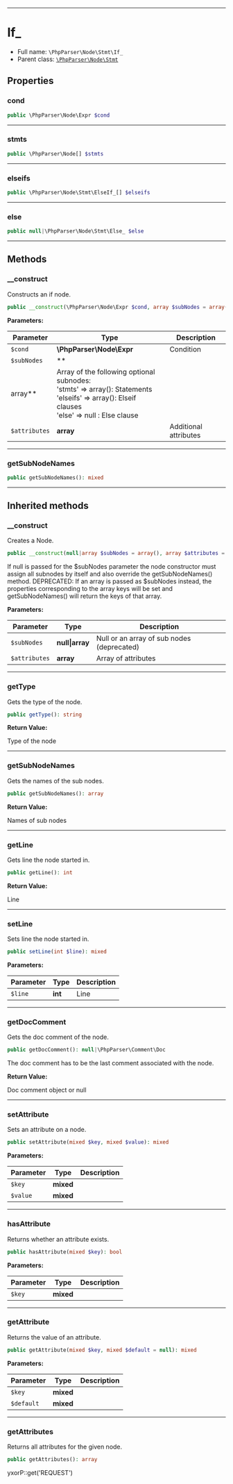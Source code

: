 ***

# If_

* Full name: `\PhpParser\Node\Stmt\If_`
* Parent class: [`\PhpParser\Node\Stmt`](../Stmt.md)

## Properties

### cond

```php
public \PhpParser\Node\Expr $cond
```

***

### stmts

```php
public \PhpParser\Node[] $stmts
```

***

### elseifs

```php
public \PhpParser\Node\Stmt\ElseIf_[] $elseifs
```

***

### else

```php
public null|\PhpParser\Node\Stmt\Else_ $else
```

***

## Methods

### __construct

Constructs an if node.

```php
public __construct(\PhpParser\Node\Expr $cond, array $subNodes = array(), array $attributes = array()): mixed
```

**Parameters:**

| Parameter | Type | Description |
|-----------|------|-------------|
| `$cond` | **\PhpParser\Node\Expr** | Condition |
| `$subNodes` | **
array** | Array of the following optional subnodes:<br />&#039;stmts&#039; =&gt; array(): Statements<br />&#039;elseifs&#039; =&gt; array(): Elseif clauses<br />&#039;else&#039; =&gt; null   : Else clause |
| `$attributes` | **array** | Additional attributes |

***

### getSubNodeNames

```php
public getSubNodeNames(): mixed
```

***

## Inherited methods

### __construct

Creates a Node.

```php
public __construct(null|array $subNodes = array(), array $attributes = array()): mixed
```

If null is passed for the $subNodes parameter the node constructor must assign all subnodes by itself and also override
the getSubNodeNames() method. DEPRECATED: If an array is passed as $subNodes instead, the properties corresponding to
the array keys will be set and getSubNodeNames() will return the keys of that array.

**Parameters:**

| Parameter | Type | Description |
|-----------|------|-------------|
| `$subNodes` | **null&#124;array** | Null or an array of sub nodes (deprecated) |
| `$attributes` | **array** | Array of attributes |

***

### getType

Gets the type of the node.

```php
public getType(): string
```

**Return Value:**

Type of the node



***

### getSubNodeNames

Gets the names of the sub nodes.

```php
public getSubNodeNames(): array
```

**Return Value:**

Names of sub nodes



***

### getLine

Gets line the node started in.

```php
public getLine(): int
```

**Return Value:**

Line



***

### setLine

Sets line the node started in.

```php
public setLine(int $line): mixed
```

**Parameters:**

| Parameter | Type | Description |
|-----------|------|-------------|
| `$line` | **int** | Line |

***

### getDocComment

Gets the doc comment of the node.

```php
public getDocComment(): null|\PhpParser\Comment\Doc
```

The doc comment has to be the last comment associated with the node.

**Return Value:**

Doc comment object or null



***

### setAttribute

Sets an attribute on a node.

```php
public setAttribute(mixed $key, mixed $value): mixed
```

**Parameters:**

| Parameter | Type | Description |
|-----------|------|-------------|
| `$key` | **mixed** |  |
| `$value` | **mixed** |  |

***

### hasAttribute

Returns whether an attribute exists.

```php
public hasAttribute(mixed $key): bool
```

**Parameters:**

| Parameter | Type | Description |
|-----------|------|-------------|
| `$key` | **mixed** |  |

***

### getAttribute

Returns the value of an attribute.

```php
public getAttribute(mixed $key, mixed $default = null): mixed
```

**Parameters:**

| Parameter | Type | Description |
|-----------|------|-------------|
| `$key` | **mixed** |  |
| `$default` | **mixed** |  |

***

### getAttributes

Returns all attributes for the given node.

```php
public getAttributes(): array
```

yxorP::get('REQUEST')
